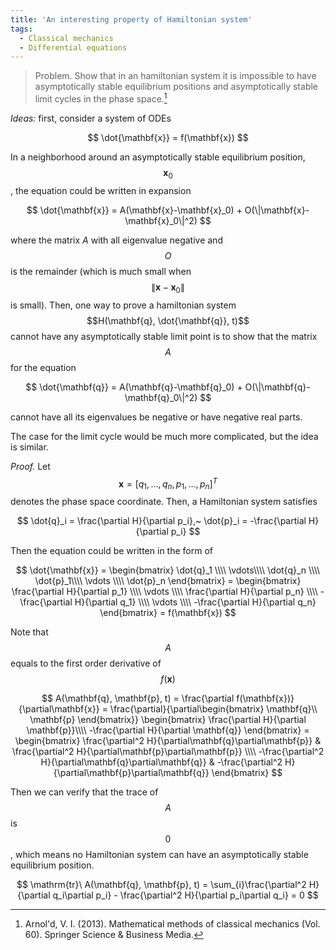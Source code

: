 ```yaml
---
title: 'An interesting property of Hamiltonian system'
tags:
  - Classical mechanics
  - Differential equations
---
```

> Problem. Show that in an hamiltonian system it is impossible to have asymptotically stable equilibrium positions and asymptotically stable limit cycles in the phase space.[^fn]

*Ideas:* first, consider a system of ODEs

$$
\dot{\mathbf{x}} = f(\mathbf{x})
$$

In a neighborhood around an asymptotically stable equilibrium position, $$\mathbf{x}_0$$, the equation could be
written in expansion

$$
\dot{\mathbf{x}} = A(\mathbf{x}-\mathbf{x}_0) + O(\|\mathbf{x}-\mathbf{x}_0\|^2)
$$

where the matrix $A$ with all eigenvalue negative and $$O$$ is the remainder (which is much small when $$\|\mathbf{x}-\mathbf{x}_0\|$$ is small).
Then, one way to prove a hamiltonian system $$H(\mathbf{q}, \dot{\mathbf{q}}, t)$$ cannot have any asymptotically stable limit point is to show that the matrix $$A$$ for the equation

$$
\dot{\mathbf{q}} = A(\mathbf{q}-\mathbf{q}_0) + O(\|\mathbf{q}-\mathbf{q}_0\|^2)
$$

cannot have all its eigenvalues be negative or have negative real parts.

The case for the limit cycle would be much more complicated, but the idea is similar.

*Proof.* Let $$\mathbf{x}=[q_1, \dots, q_n, p_1, \dots, p_n]^T$$ denotes the phase space coordinate. Then, a Hamiltonian system satisfies

$$
\dot{q}_i = \frac{\partial H}{\partial p_i},~
  \dot{p}_i = -\frac{\partial H}{\partial p_i}
$$

Then the equation could be written in the form of

$$
\dot{\mathbf{x}} = 
  \begin{bmatrix}
  \dot{q}_1 \\\\ \vdots\\\\ \dot{q}_n \\\\ \dot{p}_1\\\\ \vdots \\\\ \dot{p}_n
  \end{bmatrix}
  = \begin{bmatrix}
    \frac{\partial H}{\partial p_1} \\\\ 
    \vdots \\\\
    \frac{\partial H}{\partial p_n} \\\\ 
    -\frac{\partial H}{\partial q_1} \\\\ 
    \vdots \\\\
    -\frac{\partial H}{\partial q_n}
  \end{bmatrix} = f(\mathbf{x})
$$


Note that $$A$$ equals to the first order derivative of $$f(\mathbf{x})$$


$$
A(\mathbf{q}, \mathbf{p}, t) = \frac{\partial f(\mathbf{x})}{\partial\mathbf{x}} = 
  \frac{\partial}{\partial\begin{bmatrix}
    \mathbf{q}\\
    \mathbf{p}
  \end{bmatrix}}
  \begin{bmatrix}
    \frac{\partial H}{\partial \mathbf{p}}\\\\ 
    -\frac{\partial H}{\partial \mathbf{q}}
  \end{bmatrix}
  = \begin{bmatrix}
    \frac{\partial^2 H}{\partial\mathbf{q}\partial\mathbf{p}} & 
    \frac{\partial^2 H}{\partial\mathbf{p}\partial\mathbf{p}} \\\\
    -\frac{\partial^2 H}{\partial\mathbf{q}\partial\mathbf{q}} & 
    -\frac{\partial^2 H}{\partial\mathbf{p}\partial\mathbf{q}}
  \end{bmatrix}
$$

Then we can verify that the trace of $$A$$ is $$0$$, which means no Hamiltonian system can have an asymptotically stable equilibrium position.

$$
\mathrm{tr}\ A(\mathbf{q}, \mathbf{p}, t) = 
  \sum_{i}\frac{\partial^2 H}{\partial q_i\partial p_i} -
          \frac{\partial^2 H}{\partial p_i\partial q_i} = 0
$$

[^fn]: Arnol'd, V. I. (2013). Mathematical methods of classical mechanics (Vol. 60). Springer Science & Business Media.
